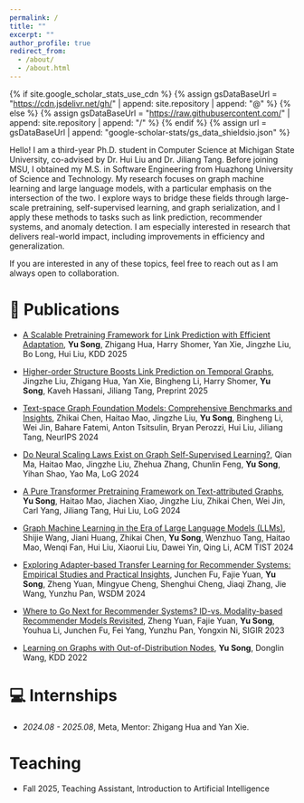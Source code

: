 ```yaml
---
permalink: /
title: ""
excerpt: ""
author_profile: true
redirect_from: 
  - /about/
  - /about.html
---
```


{% if site.google_scholar_stats_use_cdn %}
{% assign gsDataBaseUrl = "https://cdn.jsdelivr.net/gh/" | append: site.repository | append: "@" %}
{% else %}
{% assign gsDataBaseUrl = "https://raw.githubusercontent.com/" | append: site.repository | append: "/" %}
{% endif %}
{% assign url = gsDataBaseUrl | append: "google-scholar-stats/gs_data_shieldsio.json" %}

<span class='anchor' id='about-me'></span>

Hello! I am a third-year Ph.D. student in Computer Science at Michigan State University, co-advised by Dr. Hui Liu and Dr. Jiliang Tang. Before joining MSU, I obtained my M.S. in Software Engineering from Huazhong University of Science and Technology.
My research focuses on graph machine learning and large language models, with a particular emphasis on the intersection of the two. I explore ways to bridge these fields through large-scale pretraining, self-supervised learning, and graph serialization, and I apply these methods to tasks such as link prediction, recommender systems, and anomaly detection. I am especially interested in research that delivers real-world impact, including improvements in efficiency and generalization.

If you are interested in any of these topics, feel free to reach out as I am always open to collaboration.



# 📝 Publications 

- [A Scalable Pretraining Framework for Link Prediction with Efficient Adaptation](https://arxiv.org/abs/2508.04645), **Yu Song**, Zhigang Hua, Harry Shomer, Yan Xie, Jingzhe Liu, Bo Long, Hui Liu, KDD 2025

- [Higher-order Structure Boosts Link Prediction on Temporal Graphs](https://arxiv.org/abs/2505.15746), Jingzhe Liu, Zhigang Hua, Yan Xie, Bingheng Li, Harry Shomer, **Yu Song**, Kaveh Hassani, Jiliang Tang, Preprint 2025

- [Text-space Graph Foundation Models: Comprehensive Benchmarks and Insights](https://neurips.cc/virtual/2024/poster/96552), Zhikai Chen, Haitao Mao, Jingzhe Liu, **Yu Song**, Bingheng Li, Wei Jin, Bahare Fatemi, Anton Tsitsulin, Bryan Perozzi, Hui Liu, Jiliang Tang, NeurIPS 2024

- [Do Neural Scaling Laws Exist on Graph Self-Supervised Learning?](https://arxiv.org/abs/2408.11243), Qian Ma, Haitao Mao, Jingzhe Liu, Zhehua Zhang, Chunlin Feng, **Yu Song**, Yihan Shao, Yao Ma, LoG 2024

- [A Pure Transformer Pretraining Framework on Text-attributed Graphs](https://arxiv.org/abs/2406.13873), **Yu Song**, Haitao Mao, Jiachen Xiao, Jingzhe Liu, Zhikai Chen, Wei Jin, Carl Yang, Jiliang Tang, Hui Liu, LoG 2024

- [Graph Machine Learning in the Era of Large Language Models (LLMs)](https://dl.acm.org/doi/abs/10.1145/3683690), Shijie Wang, Jiani Huang, Zhikai Chen, **Yu Song**, Wenzhuo Tang, Haitao Mao, Wenqi Fan, Hui Liu, Xiaorui Liu, Dawei Yin, Qing Li, ACM TIST 2024

- [Exploring Adapter-based Transfer Learning for Recommender Systems: Empirical Studies and Practical Insights](https://dl.acm.org/doi/10.1145/3616855.3635810), Junchen Fu, Fajie Yuan, **Yu Song**, Zheng Yuan, Mingyue Cheng, Shenghui Cheng, Jiaqi Zhang, Jie Wang, Yunzhu Pan, WSDM 2024

- [Where to Go Next for Recommender Systems? ID-vs. Modality-based Recommender Models Revisited](https://dl.acm.org/doi/10.1145/3539618.3591906), Zheng Yuan, Fajie Yuan, **Yu Song**, Youhua Li, Junchen Fu, Fei Yang, Yunzhu Pan, Yongxin Ni, SIGIR 2023

- [Learning on Graphs with Out-of-Distribution Nodes](https://dl.acm.org/doi/10.1145/3534678.3539457), **Yu Song**, Donglin Wang, KDD 2022



# 💻 Internships
- *2024.08 - 2025.08*, Meta, Mentor: Zhigang Hua and Yan Xie.


# Teaching
- Fall 2025, Teaching Assistant, Introduction to Artificial Intelligence

